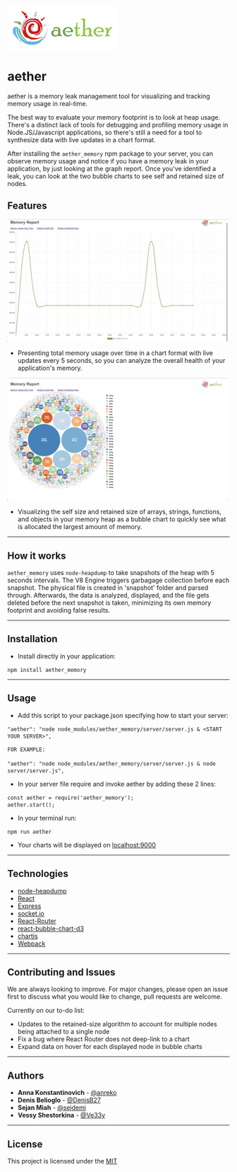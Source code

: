 <p>
  <img width="250px" src="./assets/AetherLogo01.png" />
</p>

# aether

aether is a memory leak management tool for visualizing and tracking memory usage in real-time.

The best way to evaluate your memory footprint is to look at heap usage. There's a distinct lack of tools for debugging and profiling memory usage in Node.JS/Javascript applications, so there's still a need for a tool to synthesize data with live updates in a chart format.

After installing the `aether_memory` npm package to your server, you can observe memory usage and notice if you have a memory leak in your application, by just looking at the graph report. Once you've identified a leak, you can look at the two bubble charts to see self and retained size of nodes.

## Features

<p>
  <img width="500px" src="./assets/ChartExample.png" />
</p>

- Presenting total memory usage over time in a chart format with live updates every 5 seconds, so you can analyze the overall health of your application's memory.

<p>
  <img width="500px" src="./assets/BubbleChartExample.png" />
</p>

- Visualizing the self size and retained size of arrays, strings, functions, and objects in your memory heap as a bubble chart to quickly see what is allocated the largest amount of memory.
---
## How it works

`aether_memory` uses `node-heapdump` to take snapshots of the heap with 5 seconds intervals. The V8 Engine triggers garbagage collection before each snapshot. The physical file is created in 'snapshot' folder and parsed through. Afterwards, the data is analyzed, displayed, and the file gets deleted before the next snapshot is taken, minimizing its own memory footprint and avoiding false results. 

---
## Installation

- Install directly in your application:

```
npm install aether_memory

```
---
## Usage

- Add this script to your package.json specifying how to start your server: 
```
"aether": "node node_modules/aether_memory/server/server.js & <START YOUR SERVER>",
```
```
FOR EXAMPLE: 

"aether": "node node_modules/aether_memory/server/server.js & node server/server.js",
```
- In your server file require and invoke aether by adding these 2 lines:
```
const aether = require('aether_memory');
aether.start();
```
- In your terminal run:
```
npm run aether
```
- Your charts will be displayed on  [localhost:9000](http://localhost:9000/)

---
## Technologies

* [node-heapdump](https://github.com/bnoordhuis/node-heapdump)
* [React](https://github.com/facebook/react)
* [Express](https://github.com/expressjs/express)
* [socket.io](https://github.com/socketio/socket.io)
* [React-Router](https://github.com/ReactTraining/react-router)
* [react-bubble-chart-d3](https://github.com/weknowinc/react-bubble-chart-d3)
* [chartjs](https://github.com/chartjs)
* [Webpack](https://github.com/webpack/webpack)
---
## Contributing and Issues

We are always looking to improve. For major changes, please open an issue first to discuss what you would like to change, pull requests are welcome.

Currently on our to-do list:
 - Updates to the retained-size algorithm to account for multiple nodes being attached to a single node
 - Fix a bug where React Router does not deep-link to a chart
 - Expand data on hover for each displayed node in bubble charts
 
---
## Authors

- **Anna Konstantinovich** - [@anreko](https://github.com/anreko)
- **Denis Belioglo** - [@DenisB27](https://github.com/DenisB27)
- **Sejan Miah** - [@sejdemi](https://github.com/sejdemi)
- **Vessy Shestorkina** - [@Ve33y](https://github.com/Ve33y)
---

## License
This project is licensed under the [MIT](https://choosealicense.com/licenses/mit/)